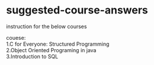 # suggested-course-answers
instruction for the below courses </br>

couese:</br>
1.C for Everyone: Structured Programming</br>
2.Object Oriented Programing in java</br>
3.Introduction to SQL</br>
